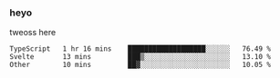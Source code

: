 ### heyo
tweoss here

<!--START_SECTION:waka-->

```text
TypeScript   1 hr 16 mins    ███████████████████░░░░░░   76.49 %
Svelte       13 mins         ███▒░░░░░░░░░░░░░░░░░░░░░   13.10 %
Other        10 mins         ██▓░░░░░░░░░░░░░░░░░░░░░░   10.05 %
```

<!--END_SECTION:waka-->

<!--
**Tweoss/tweoss** is a ✨ _special_ ✨ repository because its `README.md` (this file) appears on your GitHub profile.

Here are some ideas to get you started:

- 🔭 I’m currently working on ...
- 🌱 I’m currently learning ...
- 👯 I’m looking to collaborate on ...
- 🤔 I’m looking for help with ...
- 💬 Ask me about ...
- 📫 How to reach me: ...
- 😄 Pronouns: ...
- ⚡ Fun fact: ...
-->

